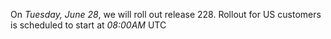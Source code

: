 On *Tuesday, June 28*, we will roll out release 228. Rollout for US customers is scheduled to start at *08:00AM* UTC
